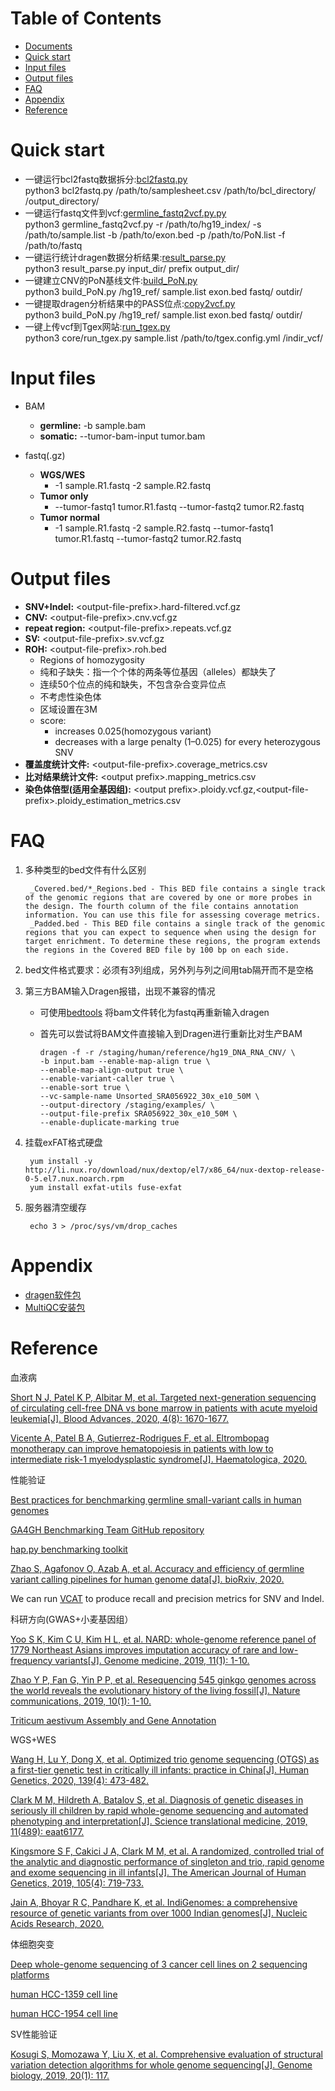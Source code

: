 Table of Contents
=================

   * [Documents](Documents/)
   * [Quick start](#quick-start)
   * [Input files](#input-files)
   * [Output files](#output-files)
   * [FAQ](#faq)
   * [Appendix](#Appendix)
   * [Reference](#reference)

# Quick start
+   一键运行bcl2fastq数据拆分:[bcl2fastq.py](script/core/bcl2fastq.py)<br>
            python3 bcl2fastq.py /path/to/samplesheet.csv /path/to/bcl_directory/ /output_directory/
+   一键运行fastq文件到vcf:[germline_fastq2vcf.py.py](script/core/germline_fastq2vcf.py)<br>
            python3 germline_fastq2vcf.py -r /path/to/hg19_index/ -s /path/to/sample.list -b /path/to/exon.bed -p /path/to/PoN.list -f /path/to/fastq
+   一键运行统计dragen数据分析结果:[result_parse.py](script/core/result_parse.py)<br>
            python3 result_parse.py input_dir/ prefix output_dir/
+   一键建立CNV的PoN基线文件:[build_PoN.py](script/core/build_PoN.py)<br>
            python3 build_PoN.py /hg19_ref/ sample.list exon.bed fastq/ outdir/
+   一键提取dragen分析结果中的PASS位点:[copy2vcf.py](script/core/copy2vcf.py)<br>
            python3 build_PoN.py /hg19_ref/ sample.list exon.bed fastq/ outdir/<br>
+   一键上传vcf到Tgex网站:[run_tgex.py](script/core/run_tgex.py)<br>
            python3 core/run_tgex.py sample.list /path/to/tgex.config.yml /indir_vcf/
    

# Input files

* BAM
  + **germline:** -b sample.bam
  + **somatic:**  --tumor-bam-input tumor.bam
    
* fastq(.gz)
  + **WGS/WES**
    + -1 sample.R1.fastq -2 sample.R2.fastq
  + **Tumor only**
    + --tumor-fastq1 tumor.R1.fastq --tumor-fastq2 tumor.R2.fastq
  + **Tumor normal**
    + -1 sample.R1.fastq -2 sample.R2.fastq --tumor-fastq1 tumor.R1.fastq --tumor-fastq2 tumor.R2.fastq

# Output files
  + **SNV+Indel:**                \<output-file-prefix\>.hard-filtered.vcf.gz
  + **CNV:**                      \<output-file-prefix\>.cnv.vcf.gz
  + **repeat region:**            \<output-file-prefix\>.repeats.vcf.gz
  + **SV:**                       \<output-file-prefix\>.sv.vcf.gz
  + **ROH:**  \<output-file-prefix\>.roh.bed
    + Regions of homozygosity
    + 纯和子缺失：指一个个体的两条等位基因（alleles）都缺失了
    + 连续50个位点的纯和缺失，不包含杂合变异位点
    + 不考虑性染色体
    + 区域设置在3M
    + score: 
        + increases 0.025(homozygous variant) 
        + decreases with a large penalty (1–0.025) for every heterozygous SNV
  + **覆盖度统计文件:**      \<output-file-prefix\>.coverage_metrics.csv
  + **比对结果统计文件:**  \<output prefix\>.mapping_metrics.csv
  + **染色体倍型(适用全基因组):**      \<output prefix\>.ploidy.vcf.gz,\<output-file-prefix\>.ploidy_estimation_metrics.csv


# FAQ

1. 多种类型的bed文件有什么区别

        _Covered.bed/*_Regions.bed - This BED file contains a single track of the genomic regions that are covered by one or more probes in the design. The fourth column of the file contains annotation information. You can use this file for assessing coverage metrics.
        _Padded.bed - This BED file contains a single track of the genomic regions that you can expect to sequence when using the design for target enrichment. To determine these regions, the program extends the regions in the Covered BED file by 100 bp on each side.
2. bed文件格式要求：必须有3列组成，另外列与列之间用tab隔开而不是空格
3. 第三方BAM输入Dragen报错，出现不兼容的情况
    + 可使用[bedtools](https://bedtools.readthedocs.io/en/latest/content/tools/bamtofastq.html) 将bam文件转化为fastq再重新输入dragen
    + 首先可以尝试将BAM文件直接输入到Dragen进行重新比对生产BAM

          dragen -f -r /staging/human/reference/hg19_DNA_RNA_CNV/ \
          -b input.bam --enable-map-align true \
          --enable-map-align-output true \
          --enable-variant-caller true \
          --enable-sort true \
          --vc-sample-name Unsorted_SRA056922_30x_e10_50M \
          --output-directory /staging/examples/ \
          --output-file-prefix SRA056922_30x_e10_50M \
          --enable-duplicate-marking true
4. 挂载exFAT格式硬盘

        yum install -y http://li.nux.ro/download/nux/dextop/el7/x86_64/nux-dextop-release-0-5.el7.nux.noarch.rpm
        yum install exfat-utils fuse-exfat
5. 服务器清空缓存

        echo 3 > /proc/sys/vm/drop_caches
# Appendix

+   [dragen软件包](https://sapac.support.illumina.com/downloads/illumina-dragen-v3-7-installers.html)
+   [MultiQC安装包](Documents/MultiQC-master.zip)
# Reference

血液病

[Short N J, Patel K P, Albitar M, et al. Targeted next-generation sequencing of circulating cell-free DNA vs bone marrow in patients with acute myeloid leukemia[J]. Blood Advances, 2020, 4(8): 1670-1677.](https://ashpublications.org/blood/article/132/Supplement%201/4212/275750/Targeted-Next-Generation-Sequencing-of-Cell-Free)

[Vicente A, Patel B A, Gutierrez-Rodrigues F, et al. Eltrombopag monotherapy can improve hematopoiesis in patients with low to intermediate risk-1 myelodysplastic syndrome[J]. Haematologica, 2020.](https://haematologica.org/article/view/9761)

性能验证

[Best practices for benchmarking germline small-variant calls in human genomes](https://www.nature.com/articles/s41587-019-0054-x)

[GA4GH Benchmarking Team GitHub repository](https://github.com/ga4gh/benchmarking-tools)

[hap.py benchmarking toolkit](https://github.com/Illumina/hap.py)

[Zhao S, Agafonov O, Azab A, et al. Accuracy and efficiency of germline variant calling pipelines for human genome data[J]. bioRxiv, 2020.](https://www.nature.com/articles/s41598-020-77218-4)

We can run [VCAT](https://www.illumina.com/products/by-type/informatics-products/basespace-sequence-hub/apps/variant-calling-assessment-tool.html) to produce recall and precision metrics for SNV and Indel.

科研方向(GWAS+小麦基因组）

[Yoo S K, Kim C U, Kim H L, et al. NARD: whole-genome reference panel of 1779 Northeast Asians improves imputation accuracy of rare and low-frequency variants[J]. Genome medicine, 2019, 11(1): 1-10.](https://genomemedicine.biomedcentral.com/articles/10.1186/s13073-019-0677-z)

[Zhao Y P, Fan G, Yin P P, et al. Resequencing 545 ginkgo genomes across the world reveals the evolutionary history of the living fossil[J]. Nature communications, 2019, 10(1): 1-10.](https://www.nature.com/articles/s41467-019-12133-5)

[Triticum aestivum Assembly and Gene Annotation](https://plants.ensembl.org/Triticum_aestivum/Info/Annotation/)

WGS+WES

[Wang H, Lu Y, Dong X, et al. Optimized trio genome sequencing (OTGS) as a first-tier genetic test in critically ill infants: practice in China[J]. Human Genetics, 2020, 139(4): 473-482.](https://link.springer.com/article/10.1007/s00439-019-02103-8)

[Clark M M, Hildreth A, Batalov S, et al. Diagnosis of genetic diseases in seriously ill children by rapid whole-genome sequencing and automated phenotyping and interpretation[J]. Science translational medicine, 2019, 11(489): eaat6177.](https://stm.sciencemag.org/content/11/489/eaat6177)

[Kingsmore S F, Cakici J A, Clark M M, et al. A randomized, controlled trial of the analytic and diagnostic performance of singleton and trio, rapid genome and exome sequencing in ill infants[J]. The American Journal of Human Genetics, 2019, 105(4): 719-733.](https://www.sciencedirect.com/science/article/pii/S0002929719303131)

[Jain A, Bhoyar R C, Pandhare K, et al. IndiGenomes: a comprehensive resource of genetic variants from over 1000 Indian genomes[J]. Nucleic Acids Research, 2020.](https://academic.oup.com/nar/advance-article/doi/10.1093/nar/gkaa923/5937082?login=true)

体细胞突变

[Deep whole-genome sequencing of 3 cancer cell lines on 2 sequencing platforms](https://www.nature.com/articles/s41598-019-55636-3#MOESM1)

[human HCC-1359 cell line](https://www.ebi.ac.uk/ols/ontologies/efo/terms?short_form=EFO_0002185)

[human HCC-1954 cell line](https://www.ebi.ac.uk/ols/ontologies/efo/terms?short_form=EFO_0001175)

SV性能验证

[Kosugi S, Momozawa Y, Liu X, et al. Comprehensive evaluation of structural variation detection algorithms for whole genome sequencing[J]. Genome biology, 2019, 20(1): 117.](https://genomebiology.biomedcentral.com/articles/10.1186/s13059-019-1720-5)